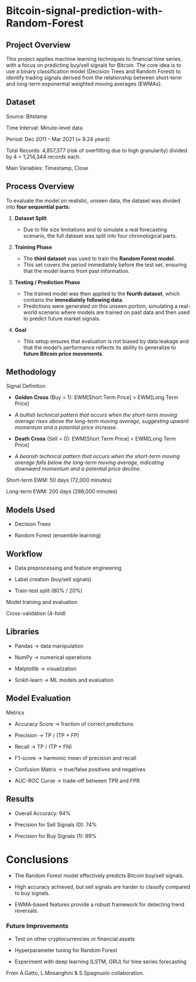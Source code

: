 # Bitcoin-signal-prediction-with-Random-Forest
## Project Overview

This project applies machine learning techniques to financial time series, with a focus on predicting buy/sell signals for Bitcoin.
The core idea is to use a binary classification model (Decision Trees and Random Forest) to identify trading signals derived from the relationship between short-term and long-term exponential weighted moving averages (EWMAs).

## Dataset

Source: Bitstamp

Time Interval: Minute-level data

Period: Dec 2011 – Mar 2021 (≈ 9.24 years)

Total Records: 4,857,377 (risk of overfitting due to high granularity) divided by 4 = 1,214,344 records each. 

Main Variables: Timestamp, Close

## Process Overview  

To evaluate the model on realistic, unseen data, the dataset was divided into **four sequential parts**:  

1. **Dataset Split**  
   - Due to file size limitations and to simulate a real forecasting scenario, the full dataset was split into four chronological parts.  

2. **Training Phase**  
   - The **third dataset** was used to train the **Random Forest model**.  
   - This set covers the period immediately before the test set, ensuring that the model learns from past information.  

3. **Testing / Prediction Phase**  
   - The trained model was then applied to the **fourth dataset**, which contains the **immediately following data**.  
   - Predictions were generated on this unseen portion, simulating a real-world scenario where models are trained on past data and then used to predict future market signals.  

4. **Goal**  
   - This setup ensures that evaluation is not biased by data leakage and that the model’s performance reflects its ability to generalize to **future Bitcoin price movements**.  


## Methodology
Signal Definition

- **Golden Cross** (Buy = 1):
EWM[Short Term Price] > EWM[Long Term Price]
- *A bullish technical pattern that occurs when the short-term moving average rises above the long-term moving average, suggesting upward momentum and a potential price increase*.

- **Death Cross** (Sell = 0):
EWM[Short Term Price] < EWM[Long Term Price]
- *A bearish technical pattern that occurs when the short-term moving average falls below the long-term moving average, indicating downward momentum and a potential price decline*.

Short-term EWM: 50 days (72,000 minutes)

Long-term EWM: 200 days (288,000 minutes)

## Models Used

- Decision Trees

- Random Forest (ensemble learning)

## Workflow

- Data preprocessing and feature engineering

- Label creation (buy/sell signals)

- Train-test split (80% / 20%)

Model training and evaluation

Cross-validation (4-fold)

## Libraries

- Pandas → data manipulation

- NumPy → numerical operations

- Matplotlib → visualization

- Scikit-learn → ML models and evaluation

## Model Evaluation
Metrics

- Accuracy Score → fraction of correct predictions

- Precision → TP / (TP + FP)

- Recall → TP / (TP + FN)

- F1-score → harmonic mean of precision and recall

- Confusion Matrix → true/false positives and negatives

- AUC-ROC Curve → trade-off between TPR and FPR

## Results

- Overall Accuracy: 94%

- Precision for Sell Signals (0): 74%

- Precision for Buy Signals (1): 99%

# Conclusions

- The Random Forest model effectively predicts Bitcoin buy/sell signals.

- High accuracy achieved, but sell signals are harder to classify compared to buy signals.

- EWMA-based features provide a robust framework for detecting trend reversals.

### Future Improvements

- Test on other cryptocurrencies or financial assets

- Hyperparameter tuning for Random Forest

- Experiment with deep learning (LSTM, GRU) for time series forecasting



From A.Gatto, L.Mosanghini & S.Spagnuolo collaboration.
